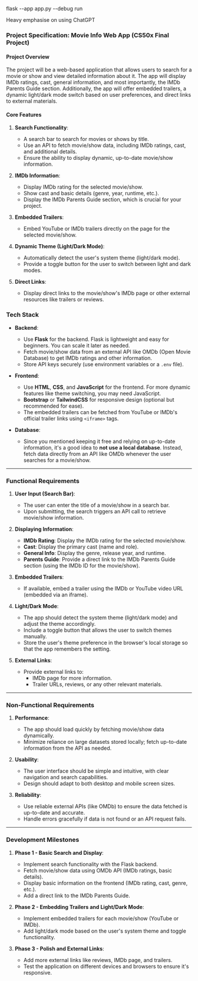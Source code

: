 flask --app app.py --debug run

Heavy emphasise on using ChatGPT

### **Project Specification: Movie Info Web App (CS50x Final Project)**

#### **Project Overview**

The project will be a web-based application that allows users to search for a movie or show and view detailed information about it. The app will display IMDb ratings, cast, general information, and most importantly, the IMDb Parents Guide section. Additionally, the app will offer embedded trailers, a dynamic light/dark mode switch based on user preferences, and direct links to external materials.

#### **Core Features**

1.  **Search Functionality**:

    -   A search bar to search for movies or shows by title.
    -   Use an API to fetch movie/show data, including IMDb ratings, cast, and additional details.
    -   Ensure the ability to display dynamic, up-to-date movie/show information.
2.  **IMDb Information**:

    -   Display IMDb rating for the selected movie/show.
    -   Show cast and basic details (genre, year, runtime, etc.).
    -   Display the IMDb Parents Guide section, which is crucial for your project.
3.  **Embedded Trailers**:

    -   Embed YouTube or IMDb trailers directly on the page for the selected movie/show.
4.  **Dynamic Theme (Light/Dark Mode)**:

    -   Automatically detect the user's system theme (light/dark mode).
    -   Provide a toggle button for the user to switch between light and dark modes.
5.  **Direct Links**:

    -   Display direct links to the movie/show's IMDb page or other external resources like trailers or reviews.


### **Tech Stack**

-   **Backend**:

    -   Use **Flask** for the backend. Flask is lightweight and easy for beginners. You can scale it later as needed.
    -   Fetch movie/show data from an external API like OMDb (Open Movie Database) to get IMDb ratings and other information.
    -   Store API keys securely (use environment variables or a `.env` file).
-   **Frontend**:

    -   Use **HTML**, **CSS**, and **JavaScript** for the frontend. For more dynamic features like theme switching, you may need JavaScript.
    -   **Bootstrap** or **TailwindCSS** for responsive design (optional but recommended for ease).
    -   The embedded trailers can be fetched from YouTube or IMDb's official trailer links using `<iframe>` tags.
-   **Database**:

    -   Since you mentioned keeping it free and relying on up-to-date information, it's a good idea to **not use a local database**. Instead, fetch data directly from an API like OMDb whenever the user searches for a movie/show.

* * * * *

### **Functional Requirements**

1.  **User Input (Search Bar)**:

    -   The user can enter the title of a movie/show in a search bar.
    -   Upon submitting, the search triggers an API call to retrieve movie/show information.
2.  **Displaying Information**:

    -   **IMDb Rating**: Display the IMDb rating for the selected movie/show.
    -   **Cast**: Display the primary cast (name and role).
    -   **General Info**: Display the genre, release year, and runtime.
    -   **Parents Guide**: Provide a direct link to the IMDb Parents Guide section (using the IMDb ID for the movie/show).
3.  **Embedded Trailers**:

    -   If available, embed a trailer using the IMDb or YouTube video URL (embedded via an iframe).
4.  **Light/Dark Mode**:

    -   The app should detect the system theme (light/dark mode) and adjust the theme accordingly.
    -   Include a toggle button that allows the user to switch themes manually.
    -   Store the user's theme preference in the browser's local storage so that the app remembers the setting.
5.  **External Links**:

    -   Provide external links to:
        -   IMDb page for more information.
        -   Trailer URLs, reviews, or any other relevant materials.

* * * * *

### **Non-Functional Requirements**

1.  **Performance**:

    -   The app should load quickly by fetching movie/show data dynamically.
    -   Minimize reliance on large datasets stored locally; fetch up-to-date information from the API as needed.
2.  **Usability**:

    -   The user interface should be simple and intuitive, with clear navigation and search capabilities.
    -   Design should adapt to both desktop and mobile screen sizes.
3.  **Reliability**:

    -   Use reliable external APIs (like OMDb) to ensure the data fetched is up-to-date and accurate.
    -   Handle errors gracefully if data is not found or an API request fails.

* * * * *

### **Development Milestones**

1.  **Phase 1 - Basic Search and Display**:

    -   Implement search functionality with the Flask backend.
    -   Fetch movie/show data using OMDb API (IMDb ratings, basic details).
    -   Display basic information on the frontend (IMDb rating, cast, genre, etc.).
    -   Add a direct link to the IMDb Parents Guide.
2.  **Phase 2 - Embedding Trailers and Light/Dark Mode**:

    -   Implement embedded trailers for each movie/show (YouTube or IMDb).
    -   Add light/dark mode based on the user's system theme and toggle functionality.
3.  **Phase 3 - Polish and External Links**:

    -   Add more external links like reviews, IMDb page, and trailers.
    -   Test the application on different devices and browsers to ensure it's responsive.